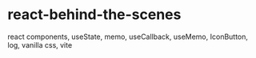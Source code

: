 # react-behind-the-scenes
react components, useState, memo, useCallback, useMemo, IconButton, log, vanilla css, vite
